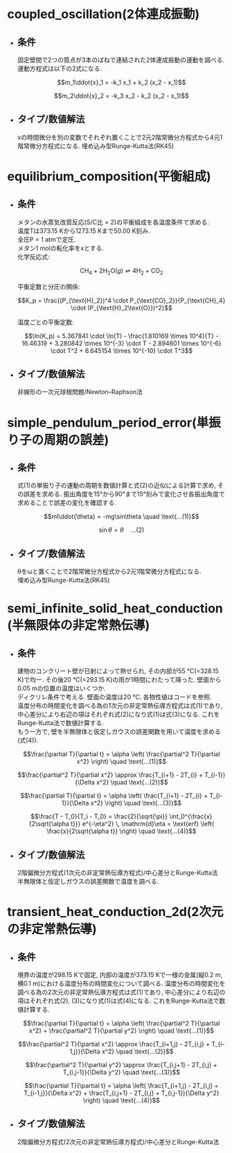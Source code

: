 # coupled_oscillation(2体連成振動)

- ## 条件
    固定壁間で2つの質点が3本のばねで連結された2体連成振動の運動を調べる. 運動方程式は以下の2式になる.
    ```math
    m_1\ddot{x}_1 = -k_1 x_1 + k_2 (x_2 - x_1)
    ```
    ```math
    m_2\ddot{x}_2 = -k_3 x_2 - k_2 (x_2 - x_1)
    ```

- ## タイプ/数値解法
    xの時間微分を別の変数でそれぞれ置くことで2元2階常微分方程式から4元1階常微分方程式になる.
    埋め込み型Runge-Kutta法(RK45)  

# equilibrium_composition(平衡組成)

- ## 条件
    メタンの水蒸気改質反応(S/C比 = 2)の平衡組成を各温度条件で求める.  
    温度Tは373.15 Kから1273.15 Kまで50.00 K刻み.  
    全圧P = 1 atmで定圧.  
    メタン1 molの転化率をxとする.  
    化学反応式:
    ```math
    \text{CH}_4 + 2\text{H}_2\text{O}(g) \rightleftharpoons 4\text{H}_2 + \text{CO}_2
    ```
    平衡定数と分圧の関係:
    ```math
    K_p = \frac{(P_{\text{H}_2})^4 \cdot P_{\text{CO}_2}}{P_{\text{CH}_4} \cdot (P_{\text{H}_2\text{O}})^2}
    ```
    温度ごとの平衡定数:
    ```math
    \ln(K_p) = 5.367841 \cdot \ln(T) - \frac{1.810169 \times 10^4}{T} - 16.46319 + 3.280842 \times 10^{-3} \cdot T - 2.894601 \times 10^{-6} \cdot T^2 + 6.645154 \times 10^{-10} \cdot T^3
    ```

- ## タイプ/数値解法
    非線形の一次元球根問題/Newton–Raphson法  

# simple_pendulum_period_error(単振り子の周期の誤差)

- ## 条件
    式(1)の単振り子の運動の周期を数値計算と式(2)の近似による計算で求め, その誤差を求める. 振出角度を15°から90°まで15°刻みで変化させ各振出角度で求めることで誤差の変化を確認する.
    ```math
    ml\ddot{\theta} = -mg\sin\theta \quad \text{...(1)}
    ```
    ```math
    \sin\theta = \theta \quad \text{...(2)}
    ```

- ## タイプ/数値解法
    θをωと置くことで2階常微分方程式から2元1階常微分方程式になる.  
    埋め込み型Runge-Kutta法(RK45)

# semi_infinite_solid_heat_conduction(半無限体の非定常熱伝導)

- ## 条件
  建物のコンクリート壁が日射によって熱せられ, その内部が55 ℃(=328.15 K)で均一.
  その後20 ℃(=293.15 K)の雨が1時間にわたって降った.
  壁面から0.05 mの位置の温度はいくつか.  
  ディクリレ条件で考える. 壁面の温度は20 ℃.
  各物性値はコードを参照.  
  温度分布の時間変化を調べる為の1次元の非定常熱伝導方程式は式(1)であり, 中心差分により右辺の項はそれぞれ式(2)になり式(1)は式(3)になる. これをRunge-Kutta法で数値計算する.  
  もう一方で, 壁を半無限体と仮定しガウスの誤差関数を用いて温度を求める(式(4)).
  ```math
  \frac{\partial T}{\partial t} = \alpha \left( \frac{\partial^2 T}{\partial x^2} \right) \quad \text{...(1)}
  ```
  ```math
  \frac{\partial^2 T}{\partial x^2} \approx \frac{T_{i+1} - 2T_{i} + T_{i-1}}{\Delta x^2} \quad \text{...(2)}
  ```
  ```math 
  \frac{\partial T}{\partial t} = \alpha \left( \frac{T_{i+1} - 2T_{i} + T_{i-1}}{\Delta x^2} \right) \quad \text{...(3)}
  ```
  ```math
  \frac{T - T_0}{T_i - T_0} = \frac{2}{\sqrt{\pi}} \int_0^{\frac{x}{2\sqrt{\alpha t}}} e^{-\eta^2} \, \mathrm{d}\eta = \text{erf} \left( \frac{x}{2\sqrt{\alpha t}} \right) \quad \text{...(4)}
  ```
- ## タイプ/数値解法
  2階偏微分方程式(1次元の非定常熱伝導方程式)/中心差分とRunge-Kutta法  
  半無限体と仮定しガウスの誤差関数で温度を調べる.  

# transient_heat_conduction_2d(2次元の非定常熱伝導)

- ## 条件
  境界の温度が298.15 Kで固定, 内部の温度が373.15 Kで一様の金属(縦0.2 m, 横0.1 m)における温度分布の時間変化について調べる.
  温度分布の時間変化を調べる為の2次元の非定常熱伝導方程式は式(1)であり, 中心差分により右辺の項はそれぞれ式(2), (3)になり式(1)は式(4)になる. これをRunge-Kutta法で数値計算する.
  ```math
  \frac{\partial T}{\partial t} = \alpha \left( \frac{\partial^2 T}{\partial x^2} + \frac{\partial^2 T}{\partial y^2} \right) \quad \text{...(1)}
  ```
  ```math
  \frac{\partial^2 T}{\partial x^2} \approx \frac{T_{i+1,j} - 2T_{i,j} + T_{i-1,j}}{\Delta x^2} \quad \text{...(2)}
  ```
  ```math
  \frac{\partial^2 T}{\partial y^2} \approx \frac{T_{i,j+1} - 2T_{i,j} + T_{i,j-1}}{\Delta y^2} \quad \text{...(3)}
  ```
  ```math 
  \frac{\partial T}{\partial t} = \alpha \left( \frac{T_{i+1,j} - 2T_{i,j} + T_{i-1,j}}{\Delta x^2} + \frac{T_{i,j+1} - 2T_{i,j} + T_{i,j-1}}{\Delta y^2} \right) \quad \text{...(4)}
  ```
    
- ## タイプ/数値解法
  2階偏微分方程式(2次元の非定常熱伝導方程式)/中心差分とRunge-Kutta法  

